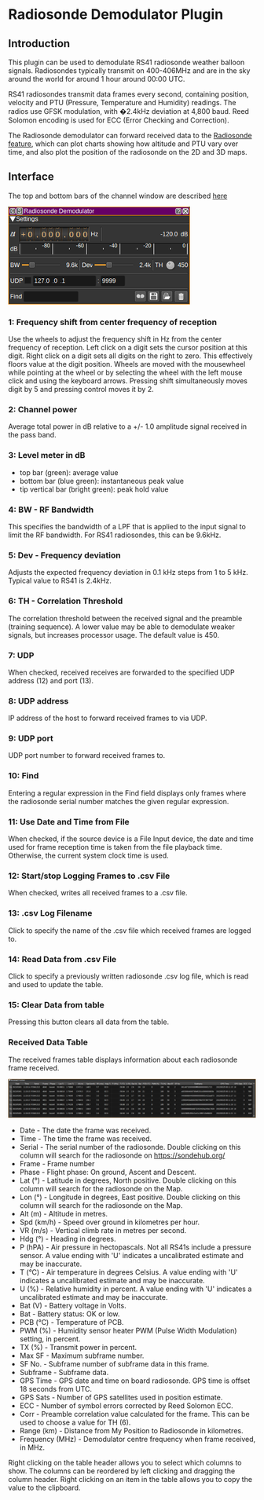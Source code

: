 ﻿<h1>Radiosonde Demodulator Plugin</h1>

<h2>Introduction</h2>

This plugin can be used to demodulate RS41 radiosonde weather balloon signals. Radiosondes typically transmit on 400-406MHz and are in the sky around the world for around 1 hour around 00:00 UTC.

RS41 radiosondes transmit data frames every second, containing position, velocity and PTU (Pressure, Temperature and Humidity) readings. The radios use GFSK modulation, with �2.4kHz deviation at 4,800 baud. Reed Solomon encoding is used for ECC (Error Checking and Correction).

The Radiosonde demodulator can forward received data to the [Radiosonde feature](../../feature/radiosonde/readme.md), which can plot charts showing how altitude and PTU vary over time, and also plot the position of the radiosonde on the 2D and 3D maps.

<h2>Interface</h2>

The top and bottom bars of the channel window are described [here](../../../sdrgui/channel/readme.md)

![Radiosonde Demodulator plugin GUI](../../../doc/img/RadiosondeDemod_plugin.png)

<h3>1: Frequency shift from center frequency of reception</h3>

Use the wheels to adjust the frequency shift in Hz from the center frequency of reception. Left click on a digit sets the cursor position at this digit. Right click on a digit sets all digits on the right to zero. This effectively floors value at the digit position. Wheels are moved with the mousewheel while pointing at the wheel or by selecting the wheel with the left mouse click and using the keyboard arrows. Pressing shift simultaneously moves digit by 5 and pressing control moves it by 2.

<h3>2: Channel power</h3>

Average total power in dB relative to a +/- 1.0 amplitude signal received in the pass band.

<h3>3: Level meter in dB</h3>

  - top bar (green): average value
  - bottom bar (blue green): instantaneous peak value
  - tip vertical bar (bright green): peak hold value

<h3>4: BW - RF Bandwidth</h3>

This specifies the bandwidth of a LPF that is applied to the input signal to limit the RF bandwidth. For RS41 radiosondes, this can be 9.6kHz.

<h3>5: Dev - Frequency deviation</h3>

Adjusts the expected frequency deviation in 0.1 kHz steps from 1 to 5 kHz. Typical value to RS41 is 2.4kHz.

<h3>6: TH - Correlation Threshold</h3>

The correlation threshold between the received signal and the preamble (training sequence). A lower value may be able to demodulate weaker signals, but increases processor usage. The default value is 450.

<h3>7: UDP</h3>

When checked, received receives are forwarded to the specified UDP address (12) and port (13).

<h3>8: UDP address</h3>

IP address of the host to forward received frames to via UDP.

<h3>9: UDP port</h3>

UDP port number to forward received frames to.

<h3>10: Find</h3>

Entering a regular expression in the Find field displays only frames where the radiosonde serial number matches the given regular expression.

<h3>11: Use Date and Time from File</h3>

When checked, if the source device is a File Input device, the date and time used for
frame reception time is taken from the file playback time. Otherwise, the current system clock time is used.

<h3>12: Start/stop Logging Frames to .csv File</h3>

When checked, writes all received frames to a .csv file.

<h3>13: .csv Log Filename</h3>

Click to specify the name of the .csv file which received frames are logged to.

<h3>14: Read Data from .csv File</h3>

Click to specify a previously written radiosonde .csv log file, which is read and used to update the table.

<h3>15: Clear Data from table</h3>

Pressing this button clears all data from the table.

<h3>Received Data Table</h3>

The received frames table displays information about each radiosonde frame received.

![Radiosonde Demodulator plugin table](../../../doc/img/RadiosondeDemod_plugin_table.png)

* Date - The date the frame was received.
* Time - The time the frame was received.
* Serial - The serial number of the radiosonde. Double clicking on this column will search for the radiosonde on https://sondehub.org/
* Frame - Frame number
* Phase - Flight phase: On ground, Ascent and Descent.
* Lat (°) - Latitude in degrees, North positive. Double clicking on this column will search for the radiosonde on the Map.
* Lon (°) - Longitude in degrees, East positive. Double clicking on this column will search for the radiosonde on the Map.
* Alt (m) - Altitude in metres.
* Spd (km/h)  - Speed over ground in kilometres per hour.
* VR (m/s) - Vertical climb rate in metres per second.
* Hdg (°) - Heading in degrees.
* P (hPA) - Air pressure in hectopascals. Not all RS41s include a pressure sensor. A value ending with 'U' indicates a uncalibrated estimate and may be inaccurate.
* T (°C) - Air temperature in degrees Celsius.  A value ending with 'U' indicates a uncalibrated estimate and may be inaccurate.
* U (%) - Relative humidity in percent.  A value ending with 'U' indicates a uncalibrated estimate and may be inaccurate.
* Bat (V) - Battery voltage in Volts.
* Bat - Battery status: OK or low.
* PCB (°C) - Temperature of PCB.
* PWM (%) - Humidity sensor heater PWM (Pulse Width Modulation) setting, in percent.
* TX (%) - Transmit power in percent.
* Max SF - Maximum subframe number.
* SF No. - Subframe number of subframe data in this frame.
* Subframe - Subframe data.
* GPS Time - GPS date and time on board radiosonde. GPS time is offset 18 seconds from UTC.
* GPS Sats - Number of GPS satellites used in position estimate.
* ECC - Number of symbol errors corrected by Reed Solomon ECC.
* Corr - Preamble correlation value calculated for the frame. This can be used to choose a value for TH (6).
* Range (km) - Distance from My Position to Radiosonde in kilometres.
* Frequency (MHz) - Demodulator centre frequency when frame received, in MHz.

Right clicking on the table header allows you to select which columns to show. The columns can be reordered by left clicking and dragging the column header. Right clicking on an item in the table allows you to copy the value to the clipboard.
